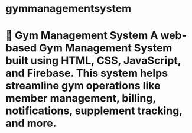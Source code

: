 # gymmanagementsystem
# 💪 Gym Management System  A web-based Gym Management System built using HTML, CSS, JavaScript, and Firebase. This system helps streamline gym operations like member management, billing, notifications, supplement tracking, and more.
